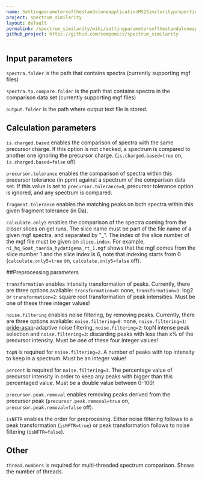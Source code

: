 ```yaml
---
name: SettingparametersofthestandaloneapplicationMS2Similarityproperties
project: spectrum_similarity
layout: default
permalink: /spectrum_similarity/wiki/settingparametersofthestandaloneapplicationms2similarityproperties.html
github_project: https://github.com/compomics/spectrum_similarity
---
```


## Input parameters

`spectra.folder` is the path that contains spectra (currently supporting mgf files) 

`spectra.to.compare.folder` is the path that contains spectra in the comparison data set (currently supporting mgf files) 

`output.folder` is the path where output text file is stored. 


## Calculation parameters
`is.charged.based` enables the comparison of spectra with the same precursor charge. If this option is not checked, a spectrum is compared to another one ignoring the precursor charge. (`is.charged.based=true` on, `is.charged.based=false` off)

`precursor.tolerance` enables the comparison of spectra within this precursor tolerance (in ppm) against a spectrum of the comparison data set. If this value is set to `precursor.tolerance=0`, precursor tolerance option is ignored, and any spectrum is compared.

`fragment.tolerance` enables the matching peaks on both spectra within this given fragment tolerance (in Da).

`calculate.only5` enables the comparison of the spectra coming from the closer slices on gel runs. The slice name must be part of the file name of a given mgf spectra, and separated by "_". The index of the slice number of the mgf file must be given on `slice.index`. For example, `ni_hq_Goat_taenia_hydatigena_rt_1.mgf` shows that the mgf comes from the slice number 1 and the slice index is 6, note that indexing starts from 0 (`calculate.only5=true` on, `calculate.only5=false` off).

##Preprocessing parameters

`transformation` enables intensity transformation of peaks. Currently, there are three options avaliable: `transformation=0`: none, `transformation=1`: log2 or `transformation=2`: square root transformation of peak intensities. Must be one of these three integer values!

`noise.filtering` enables noise filtering, by removing peaks. Currently, there are three options avaliable: `noise.filtering=0`: none, `noise.filtering=1`: [pride-asap](/pride-asa-pipeline.html)-adaptive noise filtering, `noise.filtering=2`: topN intense peak selection and `noise.filtering=3`: discarding peaks with less than x% of the precursor intensity. Must be one of these four integer values!

`topN` is required for `noise.filtering=2`. A number of peaks with top intensity to keep in a spectrum. Must be an integer value!

`percent` is required for `noise.filtering=3`. The percentage value of precursor intensity in order to keep any peaks with bigger than this percentaged value. Must be a double value between 0-100!

`precursor.peak.removal` enables removing peaks derived from the precursor peak (`precursor.peak.removal=true` on, `precursor.peak.removal=false` off).

`isNFTR` enables the order for preprocesing. Either noise filtering follows to a peak transformation (`isNFTR=true`) or peak transformation follows to noise filtering (`isNFTR=false`).

## Other
`thread.numbers` is required for multi-threaded spectrum comparison. Shows the number of threads.